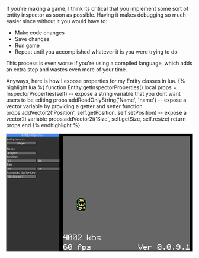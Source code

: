 ---
---
If you're making a game, I think its critical that you implement some sort of entity inspector as soon as possible. Having it makes debugging so much easier since without it you would have to:

* Make code changes
* Save changes
* Run game
* Repeat until you accomplished whatever it is you were trying to do    

This process is even worse if you're using a compiled language, which adds an extra step and wastes even more of your time.

Anyways, here is how I expose properties for my Entity classes in lua.
{% highlight lua %}
function Entity:getInspectorProperties()
  local props = InspectorProperties(self)
  -- expose a string variable that you dont want users to be editing
  props:addReadOnlyString('Name', 'name')
  -- expose a vector variable by providing a getter and setter function
  props:addVector2('Position', self.getPosition, self.setPosition)
  -- expose a vector2i variable
  props:addVector2i('Size', self.getSize, self.resize)
  return props
end
{% endhighlight %}

![Entity Inspector in game screenshot](/assets/images/entity_inspector_preview.png)  